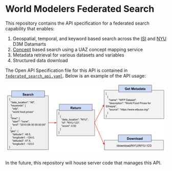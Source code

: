 # World Modelers Federated Search

This repository contains the API specification for a federated search capability that enables:

1. Geospatial, temporal, and keyword based search across the [ISI](https://datamart-upload.readthedocs.io/en/latest/) and [NYU](https://auctus.vida-nyu.org/) D3M Datamarts
2. [Concept](https://github.com/worldmodelers/ontologies) based search using a UAZ concept mapping service
3. Metadata retrieval for various datasets and variables
4. Structured data download

The Open API Specification file for this API is contained in [`federated_search_api.yaml`](https://github.com/WorldModelers/federated-search/blob/master/federated_search_api.yaml). Below is an example of the API usage:

![Example API Call](images/api_call1.png)

In the future, this repository will house server code that manages this API.
